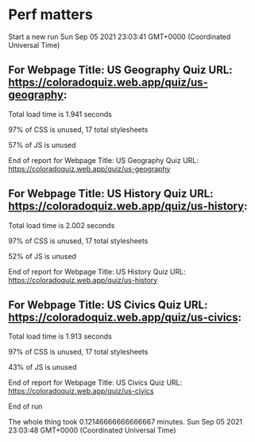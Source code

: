 # Perf matters


Start a new run
Sun Sep 05 2021 23:03:41 GMT+0000 (Coordinated Universal Time)








## For Webpage Title: US Geography Quiz URL: https://coloradoquiz.web.app/quiz/us-geography: 


Total load time is 1.941 seconds


97% of CSS is unused, 17 total stylesheets


57% of JS is unused


End of report for Webpage Title: US Geography Quiz URL: https://coloradoquiz.web.app/quiz/us-geography




## For Webpage Title: US History Quiz URL: https://coloradoquiz.web.app/quiz/us-history: 


Total load time is 2.002 seconds


97% of CSS is unused, 17 total stylesheets


52% of JS is unused


End of report for Webpage Title: US History Quiz URL: https://coloradoquiz.web.app/quiz/us-history




## For Webpage Title: US Civics Quiz URL: https://coloradoquiz.web.app/quiz/us-civics: 


Total load time is 1.913 seconds


97% of CSS is unused, 17 total stylesheets


43% of JS is unused


End of report for Webpage Title: US Civics Quiz URL: https://coloradoquiz.web.app/quiz/us-civics


End of run


The whole thing took 0.12146666666666667 minutes.
Sun Sep 05 2021 23:03:48 GMT+0000 (Coordinated Universal Time)




